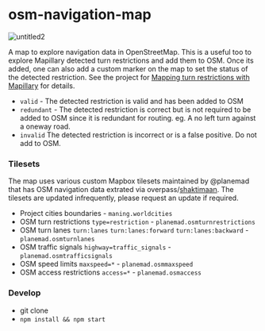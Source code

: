 # osm-navigation-map
![untitled2](https://cloud.githubusercontent.com/assets/126868/15677497/23779148-2768-11e6-8dc0-1923abcc760e.gif)

A map to explore navigation data in OpenStreetMap. This is a useful too to explore Mapillary detected turn restrictions and add them to OSM. Once its added, one can also add a custom marker on the map to set the status of the detected restriction. See the project for [Mapping turn restrictions with Mapillary](https://github.com/mapbox/mapping/issues/187) for details.

- `valid` - The detected restriction is valid and has been added to OSM
- `redundant` - The detected restriction is correct but is not required to be added to OSM since it is redundant for routing. eg. A no left turn against a oneway road.
- `invalid` The detected restriction is incorrect or is a false positive. Do not add to OSM.

### Tilesets

The map uses various custom Mapbox tilesets maintained by @planemad that has OSM navigation data extrated via overpass/[shaktimaan](https://github.com/geohacker/shaktiman). The tilesets are updated infrequently, please request an update if required.

- Project cities boundaries - `maning.worldcities`
- OSM turn restrictions `type=restriction` - `planemad.osmturnrestrictions`
- OSM turn lanes `turn:lanes` `turn:lanes:forward` `turn:lanes:backward`  - `planemad.osmturnlanes`
- OSM traffic signals `highway=traffic_signals` - `planemad.osmtrafficsignals`
- OSM speed limits `maxspeed=*` - `planemad.osmmaxspeed`
- OSM access restrictions `access=*` - `planemad.osmaccess`

### Develop

* git clone
* `npm install && npm start`
